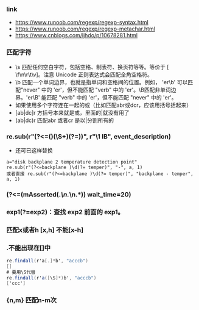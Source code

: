 ### link
- https://www.runoob.com/regexp/regexp-syntax.html
- https://www.runoob.com/regexp/regexp-metachar.html
- https://www.cnblogs.com/ljhdo/p/10678281.html
### 匹配字符
- \s 匹配任何空白字符，包括空格、制表符、换页符等等。等价于 [ \f\n\r\t\v]。注意 Unicode 正则表达式会匹配全角空格符。
- \b 匹配一个单词边界，也就是指单词和空格间的位置。例如， 'er\b' 可以匹配"never" 中的 'er'，但不能匹配 "verb" 中的 'er'。\B匹配非单词边界。'er\B' 能匹配 "verb" 中的 'er'，但不能匹配 "never" 中的 'er'。
- 如果使用多个字符连在一起的或（比如匹配abr或dcr，应该用括号括起来）
- [ab|dc]r 方括号本来就是或，里面的|就没有用了
- (ab|dc)r 匹配abr 或者cr 是以|分割所有的
### re.sub(r"(?<=\()(\S+)(?=\))", r"\1 IB", event_description) 
- 还可已这样替换
```
a="disk backplane 2 temperature detection point"
re.sub(r"(?<=backplane )\d(?= temper)", "-", a, 1)
或者直接 re.sub(r"(?<=backplane )\d(?= temper)", "backplane - temper", a, 1)
```
### (?<=(mAsserted\(.*\n.*\n.*)) wait_time=20\)
### exp1(?=exp2)：查找 exp2 前面的 exp1。

### 匹配x或者h [x,h] 不能[x-h]

### .不能出现在[]中
```cs
re.findall(r'a[.]*b', "acccb")
[]
# 要用\S代替
re.findall(r'a([\S]*)b', "acccb")
['ccc']
```
### {n,m} 匹配n-m次
